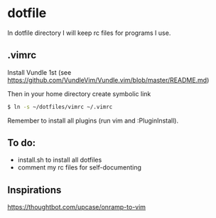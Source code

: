 # dotfile
In dotfile directory I will keep rc files for programs I use.


.vimrc
------
Install Vundle 1st (see https://github.com/VundleVim/Vundle.vim/blob/master/README.md)

Then in your home directory create symbolic link

````bash
$ ln -s ~/dotfiles/vimrc ~/.vimrc
````
Remember to install all plugins (run vim and :PluginInstall).

To do:
-----
* install.sh to install all dotfiles
* comment my rc files for self-documenting

Inspirations
------------
https://thoughtbot.com/upcase/onramp-to-vim
